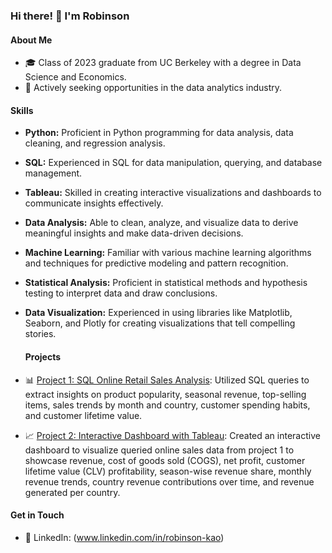 ### Hi there! 👋 I'm Robinson

#### About Me
- 🎓 Class of 2023 graduate from UC Berkeley with a degree in Data Science and Economics.
- 💼 Actively seeking opportunities in the data analytics industry.

#### Skills
- **Python:** Proficient in Python programming for data analysis, data cleaning, and regression analysis.
- **SQL:** Experienced in SQL for data manipulation, querying, and database management.
- **Tableau:** Skilled in creating interactive visualizations and dashboards to communicate insights effectively.
- **Data Analysis:** Able to clean, analyze, and visualize data to derive meaningful insights and make data-driven decisions.
- **Machine Learning:** Familiar with various machine learning algorithms and techniques for predictive modeling and pattern recognition.
- **Statistical Analysis:** Proficient in statistical methods and hypothesis testing to interpret data and draw conclusions.
- **Data Visualization:** Experienced in using libraries like Matplotlib, Seaborn, and Plotly for creating visualizations that tell compelling stories.

  #### Projects
- 📊 [Project 1: SQL Online Retail Sales Analysis](link): Utilized SQL queries to extract insights on product popularity, seasonal revenue, top-selling items, sales trends by month and country, customer spending habits, and customer lifetime value.
- 📈 [Project 2: Interactive Dashboard with Tableau](link): Created an interactive dashboard to visualize queried online sales data from project 1 to showcase revenue, cost of goods sold (COGS), net profit, customer lifetime value (CLV) profitability, season-wise revenue share, monthly revenue trends, country revenue contributions over time, and revenue generated per country.

#### Get in Touch
- 💼 LinkedIn: (www.linkedin.com/in/robinson-kao)
